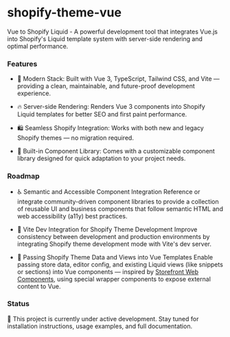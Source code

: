 # shopify-theme-vue

Vue to Shopify Liquid - A powerful development tool that integrates Vue.js into Shopify's Liquid template system with server-side rendering and optimal performance.

### Features
- 🧪 Modern Stack: Built with Vue 3, TypeScript, Tailwind CSS, and Vite — providing a clean, maintainable, and future-proof development experience.

- 🔥 Server-side Rendering: Renders Vue 3 components into Shopify Liquid templates for better SEO and first paint performance.

- 🛍️ Seamless Shopify Integration: Works with both new and legacy Shopify themes — no migration required.

- 🧩 Built-in Component Library: Comes with a customizable component library designed for quick adaptation to your project needs.

### Roadmap
- ♿ Semantic and Accessible Component Integration
Reference or integrate community-driven component libraries to provide a collection of reusable UI and business components that follow semantic HTML and web accessibility (a11y) best practices.

- 🔄 Vite Dev Integration for Shopify Theme Development
Improve consistency between development and production environments by integrating Shopify theme development mode with Vite's dev server.

- 🔗 Passing Shopify Theme Data and Views into Vue Templates
Enable passing store data, editor config, and existing Liquid views (like snippets or sections) into Vue components — inspired by [Storefront Web Components](https://shopify.dev/docs/api/storefront-web-components), using special wrapper components to expose external content to Vue.

### Status
🚧 This project is currently under active development.
Stay tuned for installation instructions, usage examples, and full documentation.

